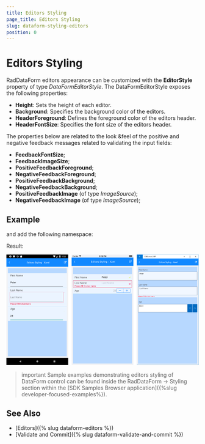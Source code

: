 ```yaml
---
title: Editors Styling
page_title: Editors Styling
slug: dataform-styling-editors
position: 0
---
```


# Editors Styling

RadDataForm editors appearance can be customized with the **EditorStyle** property of type *DataFormEditorStyle*. The DataFormEditorStyle exposes the following properties:

- **Height**: Sets the height of each editor.
- **Background**: Specifies the background color of the editors.
- **HeaderForeground**: Defines the foreground color of the editors header.
- **HeaderFontSize**: Specifies the font size of the editors header.

The properties below are related to the look &amp;feel of the positive and negative feedback messages related to validating the input fields:

- **FeedbackFontSize**;
- **FeedbackImageSize**;
- **PositiveFeedbackForeground**;
- **NegativeFeedbackForeground**;
- **PositiveFeedbackBackground**;
- **NegativeFeedbackBackground**;
- **PositiveFeedbackImage** (of type *ImageSource*);
- **NegativeFeedbackImage** (of type *ImageSource*);

## Example

<snippet id='dataform-styling-editors-xaml'/>
<snippet id='dataform-styling-editors'/>

and add the following namespace:

<snippet id='xmlns-telerikdataform'/>

Result:

![result](images/dataform-styling-editors.png)

>important Sample examples demonstrating editors styling of DataForm control can be found inside the RadDataForm -> Styling section within the [SDK Samples Browser application]({%slug developer-focused-examples%}).

## See Also

- [Editors]({% slug dataform-editors %})
- [Validate and Commit]({% slug dataform-validate-and-commit %})